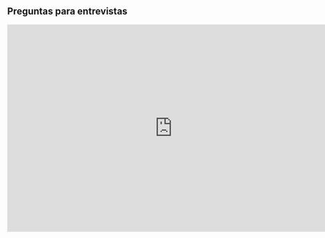 
## Preguntas para entrevistas

<iframe src="https://docs.google.com/presentation/d/e/2PACX-1vTsadZ53UF9jaCdBq92gTT1uxrfr_hoEaIKMEJ8kKPqlCzF4AuTz3cgZn4JCEKJbeItvh0T0lu9Plad/embed?start=false&loop=false&delayms=60000" frameborder="0" width="760" height="478" allowfullscreen="true" mozallowfullscreen="true" webkitallowfullscreen="true"></iframe>
